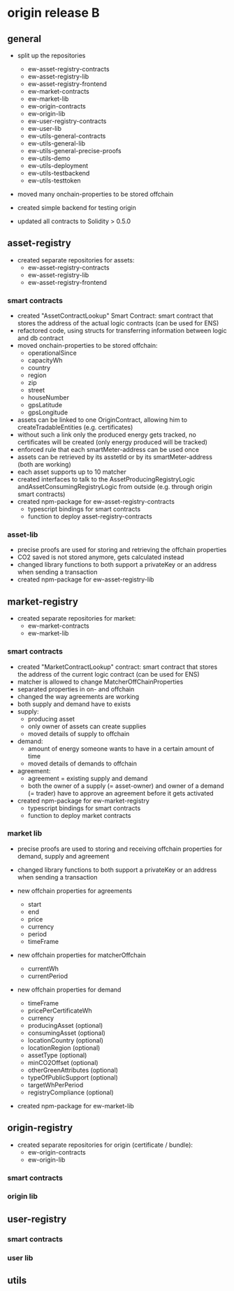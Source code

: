 # origin release B

## general
* split up the repositories
    * ew-asset-registry-contracts
    * ew-asset-registry-lib
    * ew-asset-registry-frontend
    * ew-market-contracts
    * ew-market-lib
    * ew-origin-contracts
    * ew-origin-lib
    * ew-user-registry-contracts
    * ew-user-lib
    * ew-utils-general-contracts
    * ew-utils-general-lib  
    * ew-utils-general-precise-proofs
    * ew-utils-demo
    * ew-utils-deployment 
    * ew-utils-testbackend
    * ew-utils-testtoken 

* moved many onchain-properties to be stored offchain 
* created simple backend for testing origin
* updated all contracts to Solidity > 0.5.0

## asset-registry
* created separate repositories for assets: 
    * ew-asset-registry-contracts
    * ew-asset-registry-lib
    * ew-asset-registry-frontend
### smart contracts 
* created "AssetContractLookup" Smart Contract: smart contract that stores the address of the actual logic contracts (can be used for ENS)
* refactored code, using structs for transferring information between logic and db contract
* moved onchain-properties to be stored offchain: 
    * operationalSince
    * capacityWh
    * country
    * region
    * zip 
    * street
    * houseNumber
    * gpsLatitude
    * gpsLongitude
* assets can be linked to one OriginContract, allowing him to createTradableEntities (e.g. certificates)
* without such a link only the produced energy gets tracked, no certificates will be created (only energy produced will be tracked)
* enforced rule that each smartMeter-address can be used once
* assets can be retrieved by its asstetId or by its smartMeter-address (both are working)
* each asset supports up to 10 matcher 
* created interfaces to talk to the AssetProducingRegistryLogic andAssetConsumingRegistryLogic from outside (e.g. through origin smart contracts)
* created npm-package for ew-asset-registry-contracts
    * typescript bindings for smart contracts
    * function to deploy asset-registry-contracts
    
### asset-lib    
* precise proofs are used for storing and retrieving the offchain properties
* CO2 saved is not stored anymore, gets calculated instead
* changed library functions to both support a privateKey or an address when sending a transaction
* created npm-package for ew-asset-registry-lib 

## market-registry
* created separate repositories for market: 
    * ew-market-contracts
    * ew-market-lib
### smart contracts
* created "MarketContractLookup" contract: smart contract that stores the address of the current logic contract (can be used for ENS)
* matcher is allowed to change MatcherOffChainProperties
* separated properties in on- and offchain
* changed the way agreements are working
* both supply and demand have to exists
* supply:
    * producing asset
    * only owner of assets can create supplies
    * moved details of supply to offchain
* demand:
    * amount of energy someone wants to have in a certain amount of time
    * moved details of demands to offchain
* agreement: 
    * agreement = existing supply and demand
    * both the owner of a supply (= asset-owner) and owner of a demand (= trader) have to approve an agreement before it gets activated
* created npm-package for ew-market-registry
    * typescript bindings for smart contracts
    * function to deploy market contracts

### market lib
* precise proofs are used to storing and receiving offchain properties for demand, supply and agreement
* changed library functions to both support a privateKey or an address when sending a transaction
* new offchain properties for agreements
    * start
    * end
    * price
    * currency 
    * period
    * timeFrame

* new offchain properties for matcherOffchain
    * currentWh
    * currentPeriod

* new offchain properties for demand
    * timeFrame
    * pricePerCertificateWh
    * currency
    * producingAsset (optional)
    * consumingAsset (optional)
    * locationCountry (optional)
    * locationRegion (optional)
    * assetType (optional)
    * minCO2Offset (optional)
    * otherGreenAttributes (optional)
    * typeOfPublicSupport (optional)
    * targetWhPerPeriod
    * registryCompliance (optional)
* created npm-package for ew-market-lib

## origin-registry
* created separate repositories for origin (certificate / bundle):
    * ew-origin-contracts
    * ew-origin-lib
### smart contracts

### origin lib

## user-registry
### smart contracts
### user lib

## utils






    